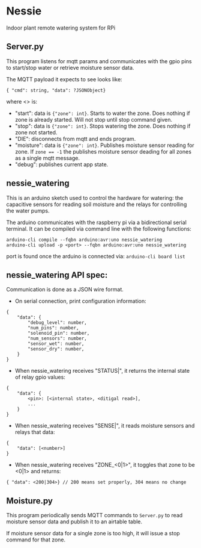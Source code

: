 
# Nessie

Indoor plant remote watering system for RPi

## Server.py

This program listens for mqtt params and communicates with the gpio pins to start/stop water or retrieve moisture sensor data. 

The MQTT payload it expects to see looks like:
```
{ "cmd": string, "data": ?JSONObject}
```
where <> is:
- "start": data is `{"zone": int}`. Starts to water the zone. Does nothing if zone is already started. Will not stop until stop command given.
- "stop": data is `{"zone": int}`. Stops watering the zone. Does nothing if zone not started.
- "DIE": disconnects from mqtt and ends program.
- "moisture": data is `{"zone": int}`. Publishes moisture sensor reading for zone. If `zone == -1` the publishes moisture sensor deading for all zones as a single mqtt message.
- "debug": publishes current app state. 

## nessie\_watering

This is an arduino sketch used to control the hardware for watering: the capacitive sensors for reading soil moisture and the relays for controlling the water pumps.

The arduino communicates with the raspberry pi via a bidirectional serial terminal. It can be compiled via command line with the following functions:

```
arduino-cli compile --fqbn arduino:avr:uno nessie_watering
arduino-cli upload -p <port> --fqbn arduino:avr:uno nessie_watering
```

port is found once the arduino is connected via:
`arduino-cli board list`

## nessie\_watering API spec:
Communication is done as a JSON wire format.
- On serial connection, print configuration information:
```
{ 
    "data": {
        "debug_level": number, 
        "num_pins": number, 
        "solenoid_pin": number,
        "num_sensors": number, 
        "sensor_wet": number,
        "sensor_dry": number,
    }
}
```
- When nessie\_watering receives "STATUS|", it returns the internal state of relay gpio values:
```
{
    "data": {
        <pin>: [<internal state>, <ditigal read>],
        ...
    }
}
```
- When nessie\_watering receives "SENSE|", it reads moisture sensors and relays that data:
```
{
    "data": [<number>]
}
```
- When nessie\_watering receives "ZONE<num>_<0|1>", it toggles that zone to be <0|1> and returns:
```
{ "data": <200|304>} // 200 means set properly, 304 means no change
```


## Moisture.py

This program periodically sends MQTT commands to `Server.py` to read moisture sensor data and publish it to an airtable table. 

If moisture sensor data for a single zone is too high, it will issue a stop command for that zone.
